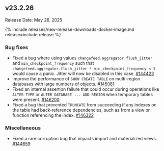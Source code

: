 ## v23.2.26

Release Date: May 28, 2025

{% include releases/new-release-downloads-docker-image.md release=include.release %}

<h3 id="v23-2-26-bug-fixes">Bug fixes</h3>

- Fixed a bug where using values `changefeed.aggregator.flush_jitter` and `min_checkpoint_frequency` such that `changefeed.aggregator.flush_jitter * min_checkpoint_frequency < 1` would cause a panic. Jitter will now be disabled in this case.
 [#144423][#144423]
- Improve the performance of `SHOW CREATE TABLE` on multi-region databases with large numbers of objects.
 [#145081][#145081]
- Fixed an internal assertion failure that could occur during operations like `ALTER TYPE` or `ALTER DATABASE ... ADD REGION` when temporary tables were present.
 [#146200][#146200]
- Fixed a bug that prevented `TRUNCATE` from succeeding if any indexes on the table had back-reference dependencies, such as from a view or function referencing the index.
 [#146322][#146322]

<h3 id="v23-2-26-miscellaneous">Miscellaneous</h3>

- Fixed a rare corruption bug that impacts import and materialized views.
 [#144659][#144659]


[#144423]: https://github.com/cockroachdb/cockroach/pull/144423
[#145081]: https://github.com/cockroachdb/cockroach/pull/145081
[#146200]: https://github.com/cockroachdb/cockroach/pull/146200
[#146322]: https://github.com/cockroachdb/cockroach/pull/146322
[#144659]: https://github.com/cockroachdb/cockroach/pull/144659
